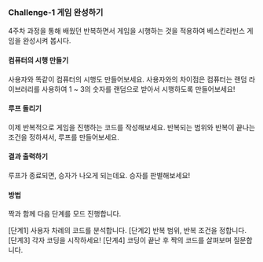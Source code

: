 ### Challenge-1 게임 완성하기

4주차 과정을 통해 배웠던 반복하면서 게임을 시행하는 것을 적용하여 베스킨라빈스 게임을 완성시켜 봅시다.

#### 컴퓨터의 시행 만들기

사용자와 똑같이 컴퓨터의 시행도 만들어보세요. 사용자와의 차이점은 컴퓨터는 랜덤 라이브러리를 사용하여 1 ~ 3의 숫자를 랜덤으로 받아서 시행하도록 만들어보세요!

#### 루프 돌리기

이제 반복적으로 게임을 진행하는 코드를 작성해보세요. 반복되는 범위와 반복이 끝나는 조건을 정하셔서, 루프를 만들어보세요.

#### 결과 출력하기

루프가 종료되면, 승자가 나오게 되는데요. 승자를 판별해보세요!

#### 방법

짝과 함께 다음 단계를 모드 진행합니다.

[단계1] 사용자 차례의 코드를 분석합니다.
[단계2] 반복 범위, 반복 조건을 정합니다.
[단계3] 각자 코딩을 시작하세요!
[단계4] 코딩이 끝난 후 짝의 코드를 살펴보며 질문합니다.
